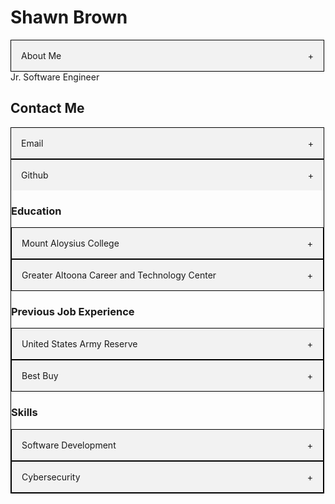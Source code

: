 
<h1> Shawn Brown </h1>
  <section id="About Me">
    <div class="accordion">
      <div class='accordion-header'>
        <div class="accordion-title">About Me</div>
        <span class="accordion-icon">+</span>
      </div>
      <div class="accordion-content">
        I have always had a passion for programming, beginning when I first went to Codecademy at 14. The purpose of this portfolio website is to showcase the various projects I have been involved with/or created myself!
      </div>
    </div>
Jr. Software Engineer 
  
  <h1> Contact Me </h1>
  <section id="Contact">
    <div class="accordion">
      <div class='accordion-header'>
        <div class="accordion-title">Email</div>
        <span class="accordion-icon">+</span>
      </div>
      <div class="accordion-content">
        stbrown98@gmail.com
      </div>
    </div>
      <div class="accordion">
        <div class='accordion-header'>
          <div class="accordion-title">Github</div>
          <span class="accordion-icon">+</span>
        </div>
        <div class="accordion-content">
          <a href="https://github.com/Operance">My personal Github </a>
          <br>
          <a href="https://github.com/ShawnBrown98">My school github </a>
        </div>
        
<style>
  .accordion{
    max-width: 500px;
    border: 1px solid #000;
  }
  .accordion-header {
    display: flex;
    padding: 16px;
    cursor: pointer;
    background-color: #F2F2F2
  }
  .accordion-icon {
    width: 16px
    color: #C00
  }
  .accordion-content {
    padding: 16px;

  }
  .accordion-title {
    flex: 1;
  }
  .accordion-content {
    display: none;
  }
</style>
  <h1> Education </h1>
  <section id="education">
    <div class="accordion">
      <div class='accordion-header'>
        <div class="accordion-title">Mount Aloysius College </div>
        <span class="accordion-icon">+</span>
      </div>
      <div class="accordion-content">
        Bachelor of Science: Information Technology 2023
      </div>
    </div>
      <div class="accordion">
        <div class='accordion-header'>
          <div class="accordion-title">Greater Altoona Career and Technology Center </div>
          <span class="accordion-icon">+</span>
        </div>
        <div class="accordion-content">
          Cisco Networking 2017
        </div>
      </div>
    </section>
  <h1> Previous Job Experience </h1>
  <section id="Previous Job Experience">
    <div class="accordion">
      <div class='accordion-header'>
        <div class="accordion-title">United States Army Reserve </div>
        <span class="accordion-icon">+</span>
      </div>
      <div class="accordion-content">
        Combat Engineer
        <br>
        22 June 2016 - 21 June 2022
        <br>
      </div>
    </div>
      <div class="accordion">
        <div class='accordion-header'>
          <div class="accordion-title">Best Buy</div>
          <span class="accordion-icon">+</span>
        </div>
        <div class="accordion-content">
          Computing Sales Advisor
          <br>
          05 October 2020 - 30 April 2021
        </div>
      </div>
    </section>
    
  <h1> Skills </h1>
  <section id="Skills">
    <div class="accordion">
      <div class='accordion-header'>
        <div class="accordion-title">Software Development</div>
        <span class="accordion-icon">+</span>
      </div>
      <div class="accordion-content">
        Discord Bot Project (Python)
        <br>
        <a href="https://shawnbrown98.github.io/GithubBuild/index.html">Unity Game (C#) (In Progress)</a>
        <br>
        <a href="https://shawnbrown98.github.io/calculator.html">Calculator (JavaScript) </a>
        <br>
        <a href="https://replit.com/@operance/Playing-around-with-C#main.cpp">Inches to CM/MM Converter (C++) </a>
        <br>
        <a href="https://shawnbrown98.github.io/assignment9.html"> Seasons Changer (JavaScript) </a>
      </div>
    </div>
      <div class="accordion">
        <div class='accordion-header'>
          <div class="accordion-title">Cybersecurity</div>
          <span class="accordion-icon">+</span>
        </div>
        <div class="accordion-content">
          Mount Aloysius College Cyber Defense Team
        </div>
      </div>
    </section>

<script>
const accordionHeaders = document.getElementsByClassName('accordion-header');
const accordionContents = document.getElementsByClassName('accordion-content');
const accordionIcons = document.getElementsByClassName('accordion-icon');

for(let i=0; i < accordionHeaders.length; i++){
  accordionHeaders[i].addEventListener('click', () => {
    accordionContents[i].style.display = accordionContents[i].style.display == 'block' ? 'none' : 'block';
    accordionIcons[i].innerHTML = accordionContents[i].style.display == 'block' ? '-' : '+';

  })
}
</script>
